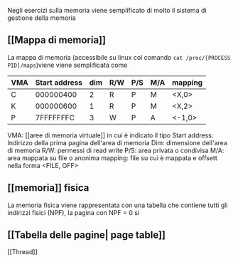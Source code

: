 Negli esercizi sulla memoria viene semplificato di molto il sistema di gestione della memoria

## [[Mappa di memoria]]
La mappa di memoria (accessibile su linux col comando `cat /proc/[PROCESS PID]/maps`)viene viene semplificata come

| VMA | Start address | dim | R/W | P/S | M/A | mapping |
| --- | ------------ | --- | --- | --- | --- | ------- |
| C   | 000000400    | 2   | R   | P   | M   | <X,0>   |
| K   | 000000600    | 1   | R   | P   | M   | <X,2>   |
| P   | 7FFFFFFFC    | 3   | W   | P   | A   | <-1,0>  | 


VMA: [[aree di memoria virtuale]] in cui è indicato il tipo
Start address: Indirizzo della prima pagina dell'area di memoria
Dim: dimensione dell'area di memoria
R/W: permessi di read write
P/S: area privata o condivisa
M/A: area mappata su file o anonima
mapping: file su cui è mappata e offsett nella forma <FILE, OFF>

## [[memoria]] fisica
La memoria fisica viene rappresentata con una tabella che contiene tutti gli indirizzi fisici (NPF), la pagina con NPF = 0 si


## [[Tabella delle pagine| page table]]


[[Thread]]


